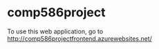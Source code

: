 # comp586project

To use this web application, go to http://comp586projectfrontend.azurewebsites.net/
